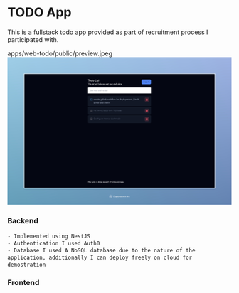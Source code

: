 # TODO App
This is a fullstack todo app provided as part of recruitment process I participated with.

apps/web-todo/public/preview.jpeg
![alt text](https://github.com/aigdonia/todo-nest-react-monorepo/blob/main/apps/web-todo/public/preview.jpeg?raw=true)


### Backend
	- Implemented using NestJS
	- Authentication I used Auth0
	- Database I used A NoSQL database due to the nature of the application, additionally I can deploy freely on cloud for demostration

### Frontend
